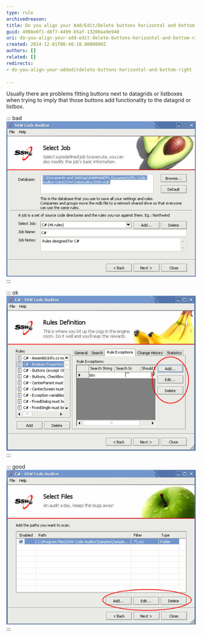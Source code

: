 ```yaml
---
type: rule
archivedreason: 
title: Do you align your Add/Edit/Delete buttons horizontal and bottom right?
guid: 4908e0f1-d8f7-4499-b5af-13200aa9e940
uri: do-you-align-your-add-edit-delete-buttons-horizontal-and-bottom-right
created: 2014-12-01T00:48:18.0000000Z
authors: []
related: []
redirects:
- do-you-align-your-addeditdelete-buttons-horizontal-and-bottom-right

---
```


Usually there are problems fitting buttons next to datagrids or  listboxes when trying to imply that those buttons add functionality to  the datagrid or listbox.

<!--endintro-->


::: bad  
![Figure: Bad Example - This form places the Add and Delete buttons in the top right.](../../assets/BadButtonAlign.jpg)  
:::


::: ok  
![Figure: Buttons aligned vertically, however they cut off useful information in the datagrid (Better)](../../assets/BetterButtonAlign.jpg)  
:::


::: good  
![Figure: Good Example - Buttons align horizontally at the bottom right of the grid which provides plenty of room for then needed information](../../assets/GoodButtonAlign.jpg)  
:::
